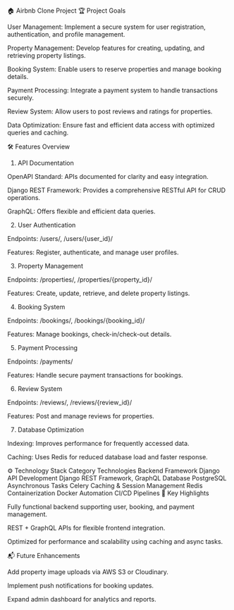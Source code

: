 
🏠 Airbnb Clone Project
🏆 Project Goals

User Management: Implement a secure system for user registration, authentication, and profile management.

Property Management: Develop features for creating, updating, and retrieving property listings.

Booking System: Enable users to reserve properties and manage booking details.

Payment Processing: Integrate a payment system to handle transactions securely.

Review System: Allow users to post reviews and ratings for properties.

Data Optimization: Ensure fast and efficient data access with optimized queries and caching.

🛠️ Features Overview
1. API Documentation

OpenAPI Standard: APIs documented for clarity and easy integration.

Django REST Framework: Provides a comprehensive RESTful API for CRUD operations.

GraphQL: Offers flexible and efficient data queries.

2. User Authentication

Endpoints: /users/, /users/{user_id}/

Features: Register, authenticate, and manage user profiles.

3. Property Management

Endpoints: /properties/, /properties/{property_id}/

Features: Create, update, retrieve, and delete property listings.

4. Booking System

Endpoints: /bookings/, /bookings/{booking_id}/

Features: Manage bookings, check-in/check-out details.

5. Payment Processing

Endpoints: /payments/

Features: Handle secure payment transactions for bookings.

6. Review System

Endpoints: /reviews/, /reviews/{review_id}/

Features: Post and manage reviews for properties.

7. Database Optimization

Indexing: Improves performance for frequently accessed data.

Caching: Uses Redis for reduced database load and faster response.

⚙️ Technology Stack
Category	Technologies
Backend Framework	Django
API Development	Django REST Framework, GraphQL
Database	PostgreSQL
Asynchronous Tasks	Celery
Caching & Session Management	Redis
Containerization	Docker
Automation	CI/CD Pipelines
🚀 Key Highlights

Fully functional backend supporting user, booking, and payment management.

REST + GraphQL APIs for flexible frontend integration.

Optimized for performance and scalability using caching and async tasks.

📬 Future Enhancements

Add property image uploads via AWS S3 or Cloudinary.

Implement push notifications for booking updates.

Expand admin dashboard for analytics and reports.
